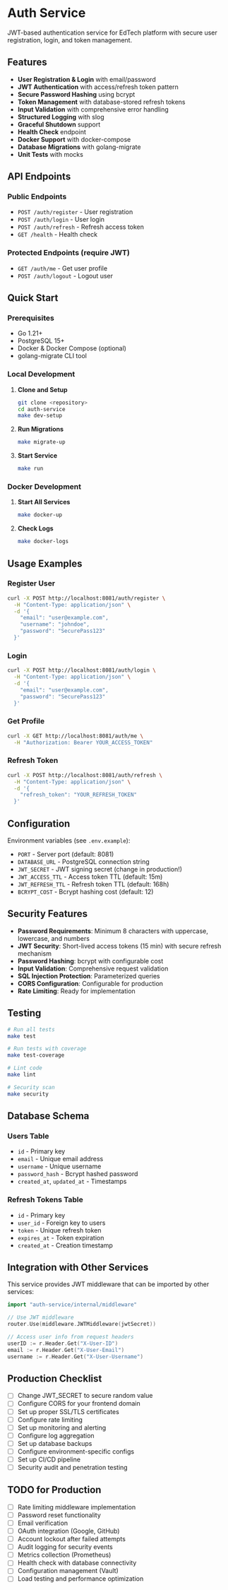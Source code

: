 # Auth Service

JWT-based authentication service for EdTech platform with secure user registration, login, and token management.

## Features

- **User Registration & Login** with email/password
- **JWT Authentication** with access/refresh token pattern
- **Secure Password Hashing** using bcrypt
- **Token Management** with database-stored refresh tokens
- **Input Validation** with comprehensive error handling
- **Structured Logging** with slog
- **Graceful Shutdown** support
- **Health Check** endpoint
- **Docker Support** with docker-compose
- **Database Migrations** with golang-migrate
- **Unit Tests** with mocks

## API Endpoints

### Public Endpoints
- `POST /auth/register` - User registration
- `POST /auth/login` - User login
- `POST /auth/refresh` - Refresh access token
- `GET /health` - Health check

### Protected Endpoints (require JWT)
- `GET /auth/me` - Get user profile
- `POST /auth/logout` - Logout user

## Quick Start

### Prerequisites
- Go 1.21+
- PostgreSQL 15+
- Docker & Docker Compose (optional)
- golang-migrate CLI tool

### Local Development

1. **Clone and Setup**
   ```bash
   git clone <repository>
   cd auth-service
   make dev-setup
   ```

2. **Run Migrations**
   ```bash
   make migrate-up
   ```

3. **Start Service**
   ```bash
   make run
   ```

### Docker Development

1. **Start All Services**
   ```bash
   make docker-up
   ```

2. **Check Logs**
   ```bash
   make docker-logs
   ```

## Usage Examples

### Register User
```bash
curl -X POST http://localhost:8081/auth/register \
  -H "Content-Type: application/json" \
  -d '{
    "email": "user@example.com",
    "username": "johndoe",
    "password": "SecurePass123"
  }'
```

### Login
```bash
curl -X POST http://localhost:8081/auth/login \
  -H "Content-Type: application/json" \
  -d '{
    "email": "user@example.com",
    "password": "SecurePass123"
  }'
```

### Get Profile
```bash
curl -X GET http://localhost:8081/auth/me \
  -H "Authorization: Bearer YOUR_ACCESS_TOKEN"
```

### Refresh Token
```bash
curl -X POST http://localhost:8081/auth/refresh \
  -H "Content-Type: application/json" \
  -d '{
    "refresh_token": "YOUR_REFRESH_TOKEN"
  }'
```

## Configuration

Environment variables (see `.env.example`):

- `PORT` - Server port (default: 8081)
- `DATABASE_URL` - PostgreSQL connection string
- `JWT_SECRET` - JWT signing secret (change in production!)
- `JWT_ACCESS_TTL` - Access token TTL (default: 15m)
- `JWT_REFRESH_TTL` - Refresh token TTL (default: 168h)
- `BCRYPT_COST` - Bcrypt hashing cost (default: 12)

## Security Features

- **Password Requirements**: Minimum 8 characters with uppercase, lowercase, and numbers
- **JWT Security**: Short-lived access tokens (15 min) with secure refresh mechanism
- **Password Hashing**: bcrypt with configurable cost
- **Input Validation**: Comprehensive request validation
- **SQL Injection Protection**: Parameterized queries
- **CORS Configuration**: Configurable for production
- **Rate Limiting**: Ready for implementation

## Testing

```bash
# Run all tests
make test

# Run tests with coverage
make test-coverage

# Lint code
make lint

# Security scan
make security
```

## Database Schema

### Users Table
- `id` - Primary key
- `email` - Unique email address
- `username` - Unique username
- `password_hash` - Bcrypt hashed password
- `created_at`, `updated_at` - Timestamps

### Refresh Tokens Table
- `id` - Primary key
- `user_id` - Foreign key to users
- `token` - Unique refresh token
- `expires_at` - Token expiration
- `created_at` - Creation timestamp

## Integration with Other Services

This service provides JWT middleware that can be imported by other services:

```go
import "auth-service/internal/middleware"

// Use JWT middleware
router.Use(middleware.JWTMiddleware(jwtSecret))

// Access user info from request headers
userID := r.Header.Get("X-User-ID")
email := r.Header.Get("X-User-Email")
username := r.Header.Get("X-User-Username")
```

## Production Checklist

- [ ] Change JWT_SECRET to secure random value
- [ ] Configure CORS for your frontend domain
- [ ] Set up proper SSL/TLS certificates
- [ ] Configure rate limiting
- [ ] Set up monitoring and alerting
- [ ] Configure log aggregation
- [ ] Set up database backups
- [ ] Configure environment-specific configs
- [ ] Set up CI/CD pipeline
- [ ] Security audit and penetration testing

## TODO for Production

- [ ] Rate limiting middleware implementation
- [ ] Password reset functionality
- [ ] Email verification
- [ ] OAuth integration (Google, GitHub)
- [ ] Account lockout after failed attempts
- [ ] Audit logging for security events
- [ ] Metrics collection (Prometheus)
- [ ] Health check with database connectivity
- [ ] Configuration management (Vault)
- [ ] Load testing and performance optimization